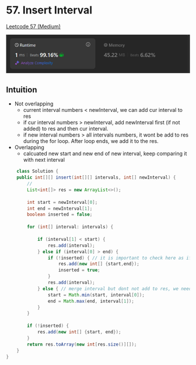 # 57. Insert Interval

[Leetcode 57 (Medium)][57]

[57]:https://leetcode.com/problems/insert-interval/description/

![alt text](image-21.png)

## Intuition
- Not overlapping
    - current interval numbers < newInterval, we can add cur interval to res
    - if cur interval numbers > newInterval, add newInterval first (if not added) to res and then cur interval.
    - if new interval numbers > all intervals numbers, it wont be add to res during the for loop. After loop ends, we add it to the res. 
- Overlapping
    - calcuated new start and new end of new interval, keep comparing it with next interval

```java
    class Solution {
    public int[][] insert(int[][] intervals, int[] newInterval) {
        // 
        List<int[]> res = new ArrayList<>();

        int start = newInterval[0];
        int end = newInterval[1];
        boolean inserted = false; 

        for (int[] interval: intervals) {
            
            if (interval[1] < start) {
                res.add(interval);
            } else if (interval[0] > end) {
                if (!inserted) { // it is important to check here as if not you'll encounter further interval satisfied the condition, then you'll add start and end to res by mistake
                    res.add(new int[] {start,end});
                    inserted = true;
                }
                res.add(interval);
            } else { // merge interval but dont not add to res, we need to keep compare it to the next interval.
                start = Math.min(start, interval[0]);
                end = Math.max(end, interval[1]);
            }
        }

        if (!inserted) {
            res.add(new int[] {start, end});
        }
        return res.toArray(new int[res.size()][]);
    }
}
```

